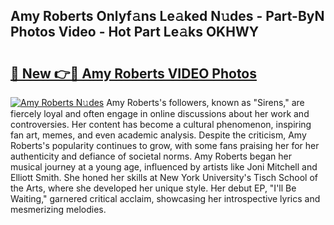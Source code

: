 ## Amy Roberts Onlyf𝚊ns Le𝚊ked N𝚞des - Part-ByN Photos Video - Hot Part Le𝚊ks OKHWY

# <h2><a href="http://ab4446.deff.icu/?id=Amy+Roberts">🔗 New 👉🔴 Amy Roberts VIDEO Photos</a></h2>

[![Amy Roberts N𝚞des](https://i.imgur.com/rIISA9y.gif)](http://ab4446.deff.icu/?id=Amy+Roberts)
Amy Roberts's followers, known as "Sirens," are fiercely loyal and often engage in online discussions about her work and controversies. Her content has become a cultural phenomenon, inspiring fan art, memes, and even academic analysis. Despite the criticism, Amy Roberts's popularity continues to grow, with some fans praising her for her authenticity and defiance of societal norms. Amy Roberts began her musical journey at a young age, influenced by artists like Joni Mitchell and Elliott Smith. She honed her skills at New York University's Tisch School of the Arts, where she developed her unique style. Her debut EP, "I'll Be Waiting," garnered critical acclaim, showcasing her introspective lyrics and mesmerizing melodies.
